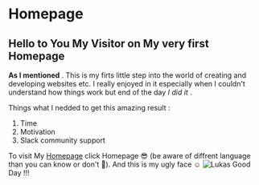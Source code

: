# Homepage
## Hello to You My Visitor on My very first Homepage

**As I mentioned** . This is my firts little step into the world of creating and developing websites etc.
I really enjoyed in it especially when I couldn't understand how things work but end of the day *I did it* .

Things what I nedded to get this amazing result :
1. Time
2. Motivation
3. Slack community support

To visit My [Homepage](https://chowder1991.github.io/homepage/) click Homepage 😎 (be aware of diffrent language than you can know or don't 🥸).
And this is my ugly face ☺︎
![Lukas](https://i.ibb.co/DLhrj1c/IMG-3331.jpg)
Good Day !!!
